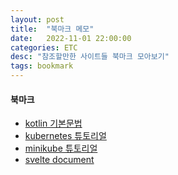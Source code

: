 ```yaml
---
layout: post
title:  "북마크 메모"
date:   2022-11-01 22:00:00
categories: ETC
desc: "참조할만한 사이트들 북마크 모아보기"
tags: bookmark
---
```


#### 북마크

- [kotlin 기본문법][kotlin]
- [kubernetes 튜토리얼][kubetutorials]
- [minikube 튜토리얼][minikube]
- [svelte document][svelte]


[kotlin]: https://kotlinlang.org/docs/basic-syntax.html
[kubetutorials]: https://kubernetes.io/ko/docs/tutorials/kubernetes-basics/
[minikube]: https://minikube.sigs.k8s.io/docs/start/
[svelte]: https://svelte.dev/docs